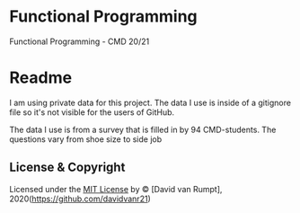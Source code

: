 # Functional Programming
Functional Programming - CMD 20/21



# Readme
I am using private data for this project. The data I use is inside of a gitignore file so it's not visible for the users of GitHub.

The data I use is from a survey that is filled in by 94 CMD-students. The questions vary from shoe size to side job

## License & Copyright
Licensed under the [MIT License](https://github.com/davidvanr21/functional-programming/blob/main/LICENSE) by © [David van Rumpt], 2020(https://github.com/davidvanr21)
